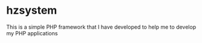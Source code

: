 # hzsystem
This is a simple PHP framework that I have developed to help me to develop my PHP applications
